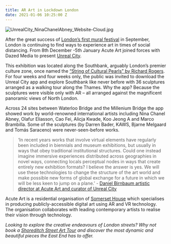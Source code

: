 ```yaml
---
title: AR Art in Lockdown London
date: 2021-01-06 10:25:00 Z
---
```


![UnrealCity_NinaChanelAbney_Website-Cloud.jpg](/uploads/UnrealCity_NinaChanelAbney_Website-Cloud.jpg)

After the great success of [London’s first mural festival](https://www.insiderlondon.com/blog/london-mural-festival/) in September, London is continuing to find ways to experience art in times of social distancing. From 8th December -5th January Acute Art joined forces with Dazed Media to present [Unreal City](https://acuteart.com/artist/unreal-city/).

This exhibition was located along the Southbank, arguably London’s premier culture zone, once named the [“String of Cultural Pearls” by Richard Rogers](https://www.artsindustry.co.uk/feature/2166-taitmail-the-southbank-and-pearls-before-jewels). For four weeks and four weeks only, the public was invited to download the Unreal City app and explore Southbank like never before with 36 sculptures arranged as a walking tour along the Thames. Why the app? Because the sculptures were visible only with AR – all arranged against the magnificent panoramic views of North London.

Across 24 sites between Waterloo Bridge and the Millenium Bridge the app showed work by world-renowned international artists including Nina Chanel Abney, Olafur Eliasson, Cao Fei, Alicja Kwade, Koo Jeong A and Marco Brambilla. Some of the sculptures (by Darren Bader, KAWS, Bjarne Melgaard and Tomás Saraceno) were never-seen-before works.

> ‘In recent years works that involve virtual elements have regularly been included in biennials and museum exhibitions, but usually in ways that obey traditional institutional structures. Could one instead imagine immersive experiences distributed across geographies in novel ways, connecting locals perceptual nodes in ways that create entirely new exhibition formats? I believe the answer is yes. We will use these technologies to change the structure of the art world and make possible new forms of global exchange for a future in which we will be less keen to jump on a plane.’  - [Daniel Birnbaum artistic director at Acute Art and curator of Unreal City]( https://www.wallpaper.com/art/unreal-city-london-outdoor-exhibition-acute-art-app) 

Acute Art is a residential organisation of [Somerset House](https://www.somersethouse.org.uk/residents/acute-art) which specialises in producing publicly-accessible digital art using AR and VR technology. The organisation collaborates with leading contemporary artists to realise their vision through technology.

*Looking to explore the creative endeavours of London streets? Why not book a [Shoreditch Street Art Tour](https://www.insiderlondon.com/london/educational-tours/street-art-tour-london/) and discover the most dynamic and beautiful pieces the East End has to offer.*
